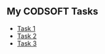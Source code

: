 ## My CODSOFT Tasks
- [Task 1](https://github.com/Sharonnn7/Task-1.git)
- [Task 2](https://github.com/Sharonnn7/Task-2.git)
- [Task 3](https://github.com/Sharonnn7/Task-3.git)
